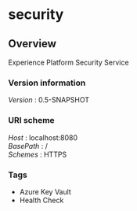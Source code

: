 # security


<a name="overview"></a>
## Overview
Experience Platform Security Service


### Version information
*Version* : 0.5-SNAPSHOT


### URI scheme
*Host* : localhost:8080  
*BasePath* : /  
*Schemes* : HTTPS


### Tags

* Azure Key Vault
* Health Check



